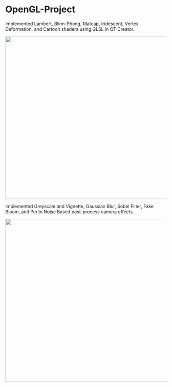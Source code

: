 # OpenGL-Project

Implemented Lambert, Blinn-Phong, Matcap, Iridescent, Vertex Deformation, and Cartoon shaders using GLSL in QT Creator.

<img src="https://github.com/AkikozZM/OpenGL-Project/assets/113269465/45e79b79-6c1b-43ae-aa45-f13eb76297c2.gif" width="666" height="508">

Implemented Greyscale and Vignette, Gaussian Blur, Sobel Filter, Fake Bloom, and Perlin Noise Based post-process camera effects.

<img src="https://github.com/AkikozZM/OpenGL-Project/assets/113269465/7aa9e273-0a85-4e8b-84f2-95f05f850c68.gif" width="666" height="508">

